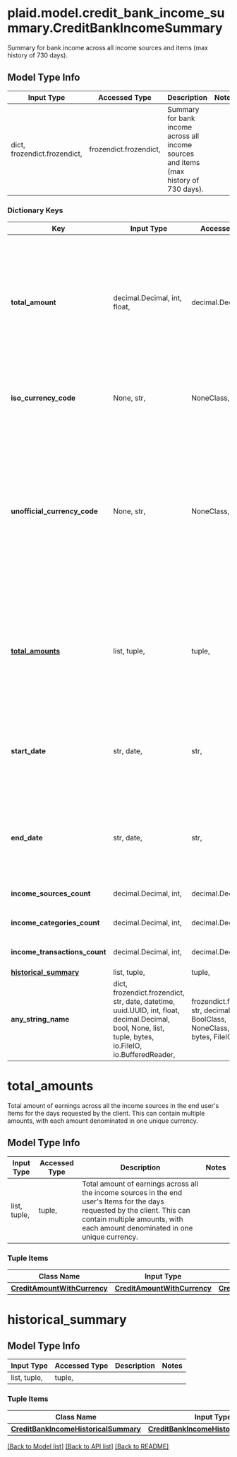 # plaid.model.credit_bank_income_summary.CreditBankIncomeSummary

Summary for bank income across all income sources and items (max history of 730 days).

## Model Type Info
Input Type | Accessed Type | Description | Notes
------------ | ------------- | ------------- | -------------
dict, frozendict.frozendict,  | frozendict.frozendict,  | Summary for bank income across all income sources and items (max history of 730 days). | 

### Dictionary Keys
Key | Input Type | Accessed Type | Description | Notes
------------ | ------------- | ------------- | ------------- | -------------
**total_amount** | decimal.Decimal, int, float,  | decimal.Decimal,  | Total amount of earnings across all the income sources in the end user&#x27;s Items for the days requested by the client. This may return an incorrect value if the summary includes income sources in multiple currencies. Please use [&#x60;total_amounts&#x60;](https://plaid.com/docs/api/products/income/#credit-bank_income-get-response-bank-income-bank-income-summary-total-amounts) instead. | [optional] 
**iso_currency_code** | None, str,  | NoneClass, str,  | The ISO 4217 currency code of the amount or balance. Please use [&#x60;total_amounts&#x60;](https://plaid.com/docs/api/products/income/#credit-bank_income-get-response-bank-income-bank-income-summary-total-amounts) instead. | [optional] 
**unofficial_currency_code** | None, str,  | NoneClass, str,  | The unofficial currency code associated with the amount or balance. Always &#x60;null&#x60; if &#x60;iso_currency_code&#x60; is non-null. Unofficial currency codes are used for currencies that do not have official ISO currency codes, such as cryptocurrencies and the currencies of certain countries. Please use [&#x60;total_amounts&#x60;](https://plaid.com/docs/api/products/income/#credit-bank_income-get-response-bank-income-bank-income-summary-total-amounts) instead. | [optional] 
**[total_amounts](#total_amounts)** | list, tuple,  | tuple,  | Total amount of earnings across all the income sources in the end user&#x27;s Items for the days requested by the client. This can contain multiple amounts, with each amount denominated in one unique currency. | [optional] 
**start_date** | str, date,  | str,  | The earliest date within the days requested in which all income sources identified by Plaid appear in a user&#x27;s account. The date will be returned in an ISO 8601 format (YYYY-MM-DD). | [optional] value must conform to RFC-3339 full-date YYYY-MM-DD
**end_date** | str, date,  | str,  | The latest date in which all income sources identified by Plaid appear in the user&#x27;s account. The date will be returned in an ISO 8601 format (YYYY-MM-DD). | [optional] value must conform to RFC-3339 full-date YYYY-MM-DD
**income_sources_count** | decimal.Decimal, int,  | decimal.Decimal,  | Number of income sources per end user. | [optional] 
**income_categories_count** | decimal.Decimal, int,  | decimal.Decimal,  | Number of income categories per end user. | [optional] 
**income_transactions_count** | decimal.Decimal, int,  | decimal.Decimal,  | Number of income transactions per end user. | [optional] 
**[historical_summary](#historical_summary)** | list, tuple,  | tuple,  |  | [optional] 
**any_string_name** | dict, frozendict.frozendict, str, date, datetime, uuid.UUID, int, float, decimal.Decimal, bool, None, list, tuple, bytes, io.FileIO, io.BufferedReader,  | frozendict.frozendict, str, decimal.Decimal, BoolClass, NoneClass, tuple, bytes, FileIO | any string name can be used but the value must be the correct type | [optional]

# total_amounts

Total amount of earnings across all the income sources in the end user's Items for the days requested by the client. This can contain multiple amounts, with each amount denominated in one unique currency.

## Model Type Info
Input Type | Accessed Type | Description | Notes
------------ | ------------- | ------------- | -------------
list, tuple,  | tuple,  | Total amount of earnings across all the income sources in the end user&#x27;s Items for the days requested by the client. This can contain multiple amounts, with each amount denominated in one unique currency. | 

### Tuple Items
Class Name | Input Type | Accessed Type | Description | Notes
------------- | ------------- | ------------- | ------------- | -------------
[**CreditAmountWithCurrency**](CreditAmountWithCurrency.md) | [**CreditAmountWithCurrency**](CreditAmountWithCurrency.md) | [**CreditAmountWithCurrency**](CreditAmountWithCurrency.md) |  | 

# historical_summary

## Model Type Info
Input Type | Accessed Type | Description | Notes
------------ | ------------- | ------------- | -------------
list, tuple,  | tuple,  |  | 

### Tuple Items
Class Name | Input Type | Accessed Type | Description | Notes
------------- | ------------- | ------------- | ------------- | -------------
[**CreditBankIncomeHistoricalSummary**](CreditBankIncomeHistoricalSummary.md) | [**CreditBankIncomeHistoricalSummary**](CreditBankIncomeHistoricalSummary.md) | [**CreditBankIncomeHistoricalSummary**](CreditBankIncomeHistoricalSummary.md) |  | 

[[Back to Model list]](../../README.md#documentation-for-models) [[Back to API list]](../../README.md#documentation-for-api-endpoints) [[Back to README]](../../README.md)

